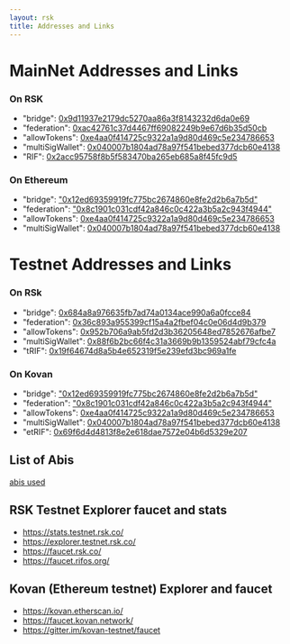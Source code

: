 ```yaml
---
layout: rsk
title: Addresses and Links
---
```


# MainNet Addresses and Links

### On RSK
  - "bridge": [0x9d11937e2179dc5270aa86a3f8143232d6da0e69](https://explorer.rsk.co/address/0x9d11937e2179dc5270aa86a3f8143232d6da0e69)
  - "federation": [0xac42761c37d4467ff69082249b9e67d6b35d50cb](https://explorer.rsk.co/address/0xac42761c37d4467ff69082249b9e67d6b35d50cb)
  - "allowTokens": [0xe4aa0f414725c9322a1a9d80d469c5e234786653](https://explorer.rsk.co/address/0xe4aa0f414725c9322a1a9d80d469c5e234786653)
  - "multiSigWallet": [0x040007b1804ad78a97f541bebed377dcb60e4138](https://explorer.rsk.co/address/0x040007b1804ad78a97f541bebed377dcb60e4138)
  - "RIF": [0x2acc95758f8b5f583470ba265eb685a8f45fc9d5](https://explorer.rsk.co/address/0x2acc95758f8b5f583470ba265eb685a8f45fc9d5)
### On Ethereum
  - "bridge": ["0x12ed69359919fc775bc2674860e8fe2d2b6a7b5d"](https://etherscan.io/address/0x12ed69359919fc775bc2674860e8fe2d2b6a7b5d)
  - "federation": ["0x8c1901c031cdf42a846c0c422a3b5a2c943f4944"](https://etherscan.io/address/0x8c1901c031cdf42a846c0c422a3b5a2c943f4944)
  - "allowTokens": [0xe4aa0f414725c9322a1a9d80d469c5e234786653](https://etherscan.io/address/0xe4aa0f414725c9322a1a9d80d469c5e234786653)
  - "multiSigWallet": [0x040007b1804ad78a97f541bebed377dcb60e4138](https://etherscan.io/address/0x040007b1804ad78a97f541bebed377dcb60e4138)

# Testnet Addresses and Links

### On RSk
  - "bridge": [0x684a8a976635fb7ad74a0134ace990a6a0fcce84](https://explorer.testnet.rsk.co/address/0x684a8a976635fb7ad74a0134ace990a6a0fcce84)
  - "federation": [0x36c893a955399cf15a4a2fbef04c0e06d4d9b379](https://explorer.testnet.rsk.co/address/0x36c893a955399cf15a4a2fbef04c0e06d4d9b379)
  - "allowTokens": [0x952b706a9ab5fd2d3b36205648ed7852676afbe7](https://explorer.testnet.rsk.co/address/0x952b706a9ab5fd2d3b36205648ed7852676afbe7)
  - "multiSigWallet": [0x88f6b2bc66f4c31a3669b9b1359524abf79cfc4a](https://explorer.testnet.rsk.co/address/0x88f6b2bc66f4c31a3669b9b1359524abf79cfc4a)
  - "tRIF": [0x19f64674d8a5b4e652319f5e239efd3bc969a1fe](https://explorer.testnet.rsk.co/address/0x19f64674d8a5b4e652319f5e239efd3bc969a1fe)

### On Kovan
  - "bridge": ["0x12ed69359919fc775bc2674860e8fe2d2b6a7b5d"](https://kovan.etherscan.io/address/0x12ed69359919fc775bc2674860e8fe2d2b6a7b5d)
  - "federation": ["0x8c1901c031cdf42a846c0c422a3b5a2c943f4944"](https://kovan.etherscan.io/address/0x8c1901c031cdf42a846c0c422a3b5a2c943f4944)
  - "allowTokens": [0xe4aa0f414725c9322a1a9d80d469c5e234786653](https://kovan.etherscan.io/address/0xe4aa0f414725c9322a1a9d80d469c5e234786653)
  - "multiSigWallet": [0x040007b1804ad78a97f541bebed377dcb60e4138](https://kovan.etherscan.io/address/0x040007b1804ad78a97f541bebed377dcb60e4138)
  - "etRIF": [0x69f6d4d4813f8e2e618dae7572e04b6d5329e207](https://kovan.etherscan.io/address/0x69f6d4d4813f8e2e618dae7572e04b6d5329e207)

## List of Abis
[abis used](https://github.com/rsksmart/tokenbridge/tree/master/abis)

## RSK Testnet Explorer faucet and stats
- https://stats.testnet.rsk.co/
- https://explorer.testnet.rsk.co/
- https://faucet.rsk.co/
- https://faucet.rifos.org/

## Kovan (Ethereum testnet) Explorer and faucet
- https://kovan.etherscan.io/
- https://faucet.kovan.network/
- https://gitter.im/kovan-testnet/faucet
